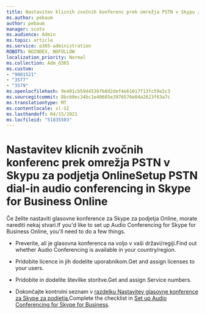 ```yaml
---
title: Nastavitev klicnih zvočnih konferenc prek omrežja PSTN v Skypu za podjetja Online
ms.author: pebaum
author: pebaum
manager: scotv
ms.audience: Admin
ms.topic: article
ms.service: o365-administration
ROBOTS: NOINDEX, NOFOLLOW
localization_priority: Normal
ms.collection: Adm_O365
ms.custom:
- "9001521"
- "3577"
- "3579"
ms.openlocfilehash: 9e401cb59d4536fb8d2def4e61017f13fc59e2c3
ms.sourcegitcommit: 8bc60ec34bc1e40685e3976576e04a2623f63a7c
ms.translationtype: MT
ms.contentlocale: sl-SI
ms.lasthandoff: 04/15/2021
ms.locfileid: "51835503"
---
```

# <a name="setup-pstn-dial-in-audio-conferencing-in-skype-for-business-online"></a><span data-ttu-id="33c85-102">Nastavitev klicnih zvočnih konferenc prek omrežja PSTN v Skypu za podjetja Online</span><span class="sxs-lookup"><span data-stu-id="33c85-102">Setup PSTN dial-in audio conferencing in Skype for Business Online</span></span>

<span data-ttu-id="33c85-103">Če želite nastaviti glasovne konference za Skype za podjetja Online, morate narediti nekaj stvari.</span><span class="sxs-lookup"><span data-stu-id="33c85-103">If you'd like to set up Audio Conferencing for Skype for Business Online, you'll need to do a few things.</span></span> 

- <span data-ttu-id="33c85-104">Preverite, ali je glasovna konferenca na voljo v vaši državi/regiji.</span><span class="sxs-lookup"><span data-stu-id="33c85-104">Find out whether Audio Conferencing is available in your country/region.</span></span>

- <span data-ttu-id="33c85-105">Pridobite licence in jih dodelite uporabnikom.</span><span class="sxs-lookup"><span data-stu-id="33c85-105">Get and assign licenses to your users.</span></span>

- <span data-ttu-id="33c85-106">Pridobite in dodelite številke storitve.</span><span class="sxs-lookup"><span data-stu-id="33c85-106">Get and assign Service numbers.</span></span>

- <span data-ttu-id="33c85-107">Dokončajte kontrolni seznam v [razdelku Nastavitev glasovne konference za Skype za podjetja.](https://docs.microsoft.com/SkypeForBusiness/audio-conferencing-in-office-365/set-up-audio-conferencing)</span><span class="sxs-lookup"><span data-stu-id="33c85-107">Complete the checklist in [Set up Audio Conferencing for Skype for Business](https://docs.microsoft.com/SkypeForBusiness/audio-conferencing-in-office-365/set-up-audio-conferencing).</span></span>

